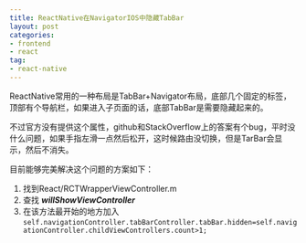 ```yaml
---
title: ReactNative在NavigatorIOS中隐藏TabBar
layout: post
categories:
- frontend
- react
tag:
- react-native
---
```

ReactNative常用的一种布局是TabBar+Navigator布局，底部几个固定的标签，顶部有个导航栏，如果进入子页面的话，底部TabBar是需要隐藏起来的。

不过官方没有提供这个属性，github和StackOverflow上的答案有个bug，平时没什么问题，如果手指左滑一点然后松开，这时候路由没切换，但是TarBar会显示，然后不消失。

目前能够完美解决这个问题的方案如下：
1. 找到React/RCTWrapperViewController.m
2. 查找 ***willShowViewController***
3. 在该方法最开始的地方加入`self.navigationController.tabBarController.tabBar.hidden=self.navigationController.childViewControllers.count>1;`
